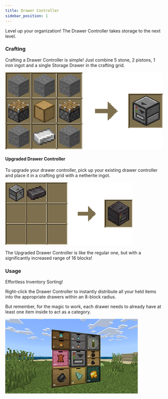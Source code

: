 ```yaml
---
title: Drawer Controller
sidebar_position: 1
---
```


Level up your organization! The Drawer Controller takes storage to the next level.

### Crafting

Crafting a Drawer Controller is simple! Just combine 5 stone, 2 pistons, 1 iron ingot and a single Storage Drawer in the crafting grid.

![Drawer Controller Crafting](../_assets/images/controller-crafting.png)

#### Upgraded Drawer Controller

To upgrade your drawer controller, pick up your existing drawer controller and place it in a crafting grid with a netherite ingot.

![Upgraded Storage Display Unit](../_assets/images/upgraded-controller.png)

The Upgraded Drawer Controller is like the regular one, but with a significantly increased range of 16 blocks!

### Usage

Effortless Inventory Sorting!

Right-click the Drawer Controller to instantly distribute all your held items into the appropriate drawers within an 8-block radius.

But remember, for the magic to work, each drawer needs to already have at least one item inside to act as a category.

![Drawer Controller Usage](../_assets/images/controller-usage.webp)
